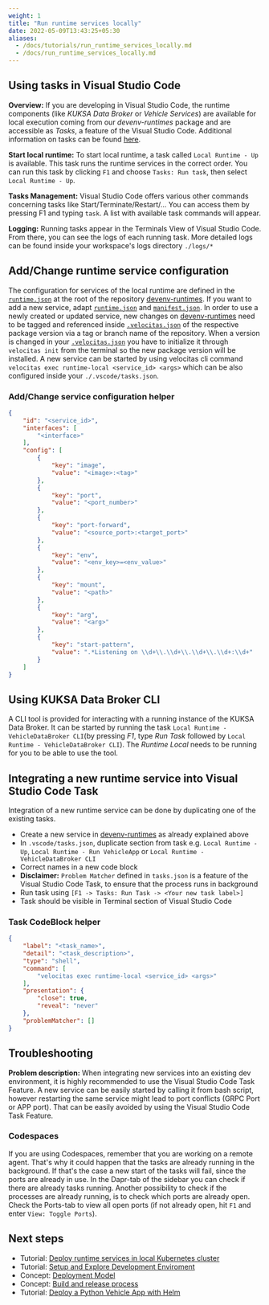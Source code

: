 ```yaml
---
weight: 1
title: "Run runtime services locally"
date: 2022-05-09T13:43:25+05:30
aliases:
  - /docs/tutorials/run_runtime_services_locally.md
  - /docs/run_runtime_services_locally.md
---
```


## Using tasks in Visual Studio Code

**Overview:** If you are developing in Visual Studio Code, the runtime components (like _KUKSA Data Broker_ or _Vehicle Services_) are available for local execution coming from our _devenv-runtimes_ package and are accessible as _Tasks_, a feature of the Visual Studio Code. Additional information on tasks can be found [here](https://code.visualstudio.com/docs/editor/tasks).

**Start local runtime:** To start local runtime, a task called `Local Runtime - Up` is available. This task runs the runtime services in the correct order. You can run this task by clicking `F1` and choose `Tasks: Run task`, then select `Local Runtime - Up`.

**Tasks Management:** Visual Studio Code offers various other commands concerning tasks like Start/Terminate/Restart/... You can access them by pressing F1 and typing `task`. A list with available task commands will appear.

**Logging:** Running tasks appear in the Terminals View of Visual Studio Code. From there, you can see the logs of each running task. More detailed logs can be found inside your workspace's logs directory `./logs/*`

## Add/Change runtime service configuration

The configuration for services of the local runtime are defined in the [`runtime.json`](https://github.com/eclipse-velocitas/devenv-runtimes/blob/main/runtime.json) at the root of the repository [devenv-runtimes](https://github.com/eclipse-velocitas/devenv-runtimes/tree/main). If you want to add a new service, adapt [`runtime.json`](https://github.com/eclipse-velocitas/devenv-runtimes/blob/main/runtime.json) and [`manifest.json`](https://github.com/eclipse-velocitas/devenv-runtimes/blob/main/manifest.json). In order to use a newly created or updated service, new changes on [devenv-runtimes](https://github.com/eclipse-velocitas/devenv-runtimes/tree/main) need to be tagged and referenced inside [`.velocitas.json`](https://github.com/eclipse-velocitas/vehicle-app-python-template/blob/main/.velocitas.json) of the respective package version via a tag or branch name of the repository. When a version is changed in your [`.velocitas.json`](https://github.com/eclipse-velocitas/vehicle-app-python-template/blob/main/.velocitas.json) you have to initialize it through `velocitas init` from the terminal so the new package version will be installed. A new service can be started by using velocitas cli command `velocitas exec runtime-local <service_id> <args>` which can be also configured inside your `./.vscode/tasks.json`.

### Add/Change service configuration helper

```json
{
    "id": "<service_id>",
    "interfaces": [
        "<interface>"
    ],
    "config": [
        {
            "key": "image",
            "value": "<image>:<tag>"
        },
        {
            "key": "port",
            "value": "<port_number>"
        },
        {
            "key": "port-forward",
            "value": "<source_port>:<target_port>"
        },
        {
            "key": "env",
            "value": "<env_key>=<env_value>"
        },
        {
            "key": "mount",
            "value": "<path>"
        },
        {
            "key": "arg",
            "value": "<arg>"
        },
        {
            "key": "start-pattern",
            "value": ".*Listening on \\d+\\.\\d+\\.\\d+\\.\\d+:\\d+"
        }
    ]
}
```

## Using KUKSA Data Broker CLI

A CLI tool is provided for interacting with a running instance of the KUKSA Data Broker. It can be started by running the task `Local Runtime - VehicleDataBroker CLI`(by pressing _F1_, type _Run Task_ followed by `Local Runtime - VehicleDataBroker CLI`). The _Runtime Local_ needs to be running for you to be able to use the tool.

## Integrating a new runtime service into Visual Studio Code Task

Integration of a new runtime service can be done by duplicating one of the existing tasks.

- Create a new service in [devenv-runtimes](https://github.com/eclipse-velocitas/devenv-runtimes/tree/main) as already explained above
- In `.vscode/tasks.json`, duplicate section from task e.g. `Local Runtime - Up`, `Local Runtime - Run VehicleApp` or `Local Runtime - VehicleDataBroker CLI`
- Correct names in a new code block
- **Disclaimer:** `Problem Matcher` defined in `tasks.json` is a feature of the Visual Studio Code Task, to ensure that the process runs in background
- Run task using `[F1 -> Tasks: Run Task -> <Your new task label>]`
- Task should be visible in Terminal section of Visual Studio Code

### Task CodeBlock helper

```json
{
    "label": "<task_name>",
    "detail": "<task_description>",
    "type": "shell",
    "command": [
        "velocitas exec runtime-local <service_id> <args>"
    ],
    "presentation": {
        "close": true,
        "reveal": "never"
    },
    "problemMatcher": []
}
```

## Troubleshooting

**Problem description:** When integrating new services into an existing dev environment, it is highly recommended to use the Visual Studio Code Task Feature.
A new service can be easily started by calling it from bash script, however restarting the same service might lead to port conflicts (GRPC Port or APP port). That can be easily avoided by using the Visual Studio Code Task Feature.

### Codespaces

If you are using Codespaces, remember that you are working on a remote agent. That's why it could happen that the tasks are already running in the background. If that's the case a new start of the tasks will fail, since the ports are already in use. In the Dapr-tab of the sidebar you can check if there are already tasks running. Another possibility to check if the processes are already running, is to check which ports are already open. Check the Ports-tab to view all open ports (if not already open, hit `F1` and enter `View: Toggle Ports`).

## Next steps

- Tutorial: [Deploy runtime services in local Kubernetes cluster](/docs/tutorials/run_runtime_services_kubernetes.md)
- Tutorial: [Setup and Explore Development Enviroment](/docs/tutorials/quickstart)
- Concept: [Deployment Model](/docs/about/deployment-model/)
- Concept: [Build and release process](/docs/about/deployment-model/vehicle_app_releases/)
- Tutorial: [Deploy a Python Vehicle App with Helm](/docs/tutorials/tutorial_how_to_deploy_a_vehicle_app_with_helm.md)
